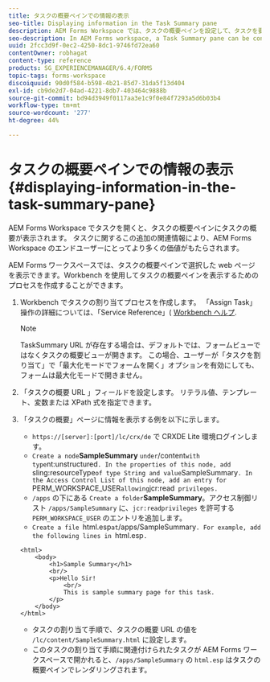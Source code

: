 ```yaml
---
title: タスクの概要ペインでの情報の表示
seo-title: Displaying information in the Task Summary pane
description: AEM Forms Workspace では、タスクの概要ペインを設定して、タスクを要約したり、他の Web ページを表示したりできます。
seo-description: In AEM Forms workspace, a Task Summary pane can be configured to summarize the task or display any other web page.
uuid: 2fcc3d9f-0ec2-4250-8dc1-9746fd72ea60
contentOwner: robhagat
content-type: reference
products: SG_EXPERIENCEMANAGER/6.4/FORMS
topic-tags: forms-workspace
discoiquuid: 90d0f584-b598-4b21-85d7-31da5f13d404
exl-id: cb9de2d7-04ad-4221-8db7-403464c9888b
source-git-commit: bd94d3949f0117aa3e1c9f0e84f7293a5d6b03b4
workflow-type: tm+mt
source-wordcount: '277'
ht-degree: 44%

---
```


# タスクの概要ペインでの情報の表示 {#displaying-information-in-the-task-summary-pane}

AEM Forms Workspace でタスクを開くと、タスクの概要ペインにタスクの概要が表示されます。 タスクに関するこの追加の関連情報により、AEM Forms Workspace のエンドユーザーにとってより多くの価値がもたらされます。

AEM Forms ワークスペースでは、タスクの概要ペインで選択した web ページを表示できます。Workbench を使用してタスクの概要ペインを表示するためのプロセスを作成することができます。

1. Workbench でタスクの割り当てプロセスを作成します。 「Assign Task」操作の詳細については、「Service Reference」( [Workbench ヘルプ](https://help.adobe.com/ja_JP/AEMForms/6.1/WorkbenchHelp/).

   >[!NOTE]
   >
   >TaskSummary URL が存在する場合は、デフォルトでは、フォームビューではなくタスクの概要ビューが開きます。 この場合、ユーザーが「タスクを割り当て」で「最大化モードでフォームを開く」オプションを有効にしても、フォームは最大化モードで開きません。

1. 「タスクの概要 URL 」フィールドを設定します。 リテラル値、テンプレート、変数または XPath 式を指定できます。
1. 「タスクの概要」ページに情報を表示する例を以下に示します。

   * `https://[server]:[port]/lc/crx/de` で CRXDE Lite 環境ログインします。
   * `Create a node`**SampleSummary** ` under `/content` with type `nt:unstructured`. In the properties of this node, add `sling:resourceType` of type String and value `SampleSummary`. In the Access Control List of this node, add an entry for `PERM_WORKSPACE_USER` allowing `jcr:read` privileges.`
   * `/apps` の下にある `Create a folder`**SampleSummary**。アクセス制御リスト `/apps/SampleSummary` に、`jcr:readprivileges` を許可する `PERM_WORKSPACE_USER` のエントリを追加します。
   * `Create a file `html.esp` at `/apps/SampleSummary`. For example, add the following lines in `html.esp`.`

   ```
   <html>
       <body>
           <h1>Sample Summary</h1>
           <br/>
           <p>Hello Sir!
               <br/>
               This is sample summary page for this task.
           </p>
       </body>
   </html>
   ```

   * タスクの割り当て手順で、タスクの概要 URL の値を `/lc/content/SampleSummary.html` に設定します。
   * このタスクの割り当て手順に関連付けられたタスクが AEM Forms ワークスペースで開かれると、`/apps/SampleSummary` の `html.esp` はタスクの概要ペインでレンダリングされます。
